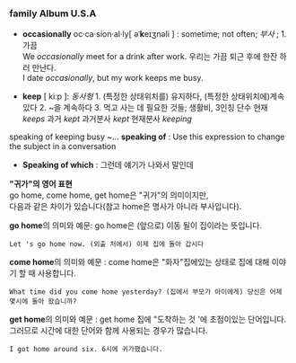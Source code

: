 ### family Album U.S.A
* __occasionally__ oc·ca·sion·al·ly[ əˈ**k**eɪʒnəli ]  : sometime; not often; *부사* ; 1. 가끔     
We _occasionally_ meet for a drink after work. 우리는 가끔 퇴근 후에 한잔 하러 만난다.    
I date _occasionally_, but my work keeps me busy.

* __keep__ [ kiːp ]: *동사형* 1.	(특정한 상태위치를) 유지하다, (특정한 상태위치에)계속 있다 2.	~을 계속하다 3.	먹고 사는 데 필요한 것들; 생활비,  3인칭 단수 현재 *keeps* 과거 *kept* 과거분사 *kept* 현재분사 *keeping*    

speaking of keeping busy ~...  __speaking of__ : Use this expression to change the subject in a conversation   
* __Speaking of which__ : 그런데 얘기가 나와서 말인데

__"귀가"의 영어 표현__   
go home, come home, get home은 "귀가"의 의미이지만,   
다음과 같은 차이가 있습니다(참고 home은 명사가 아니라 부사입니다).

**go home**의 의미와 예문: go home은 (앞으로) 이동 될이 집이라는 뜻입니다.
```
Let 's go home now. (외출 처에서) 이제 집에 돌아 갑시다
```

**come home**의 의미와 예문 : come home은 "화자"집에있는 상태로 집에 대해 이야기 할 때 사용합니다.
```
What time did you come home yesterday? (집에서 부모가 아이에게) 당신은 어제 몇시에 돌아 왔습니까?
```

**get home**의 의미와 예문 : get home 집에 "도착하는 것 '에 초점이있는 단어입니다. 그러므로 시간에 대한 단어와 함께 사용되는 경우가 많습니다.
```
I got home around six. 6시에 귀가했습니다.
```
